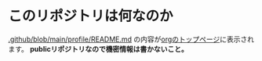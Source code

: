 # このリポジトリは何なのか

[.github/blob/main/profile/README.md](.github/blob/main/profile/README.md) の内容が[orgのトップページ](https://github.com/GameCreate-LiverPate)に表示されます。
**publicリポジトリなので機密情報は書かないこと。**
